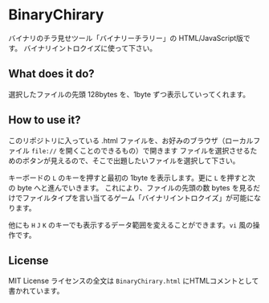 # BinaryChirary
バイナリのチラ見せツール「バイナリーチラリー」の HTML/JavaScript版です。
バイナリイントロクイズに使って下さい。

## What does it do?
選択したファイルの先頭 128bytes を、1byte ずつ表示していってくれます。

## How to use it?
このリポジトリに入っている .html ファイルを、お好みのブラウザ（ローカルファイル `file://` を開くことのできるもの）で開きます
ファイルを選択させるためのボタンが見えるので、そこで出題したいファイルを選択して下さい。

キーボードの `L` のキーを押すと最初の 1byte を表示します。更に `L` を押すと次の byte へと進んでいきます。
これにより、ファイルの先頭の数 bytes を見るだけでファイルタイプを言い当てるゲーム「バイナリイントロクイズ」が可能になります。

他にも `H` `J` `K` のキーでも表示するデータ範囲を変えることができます。`vi` 風の操作です。

## License
MIT License
ライセンスの全文は `BinaryChirary.html` にHTMLコメントとして書かれています。

